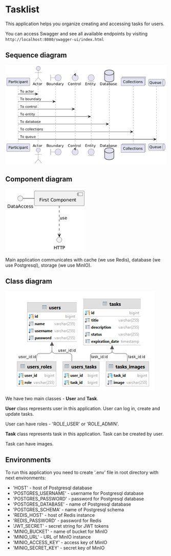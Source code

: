 # Tasklist

This application helps you organize creating and accessing tasks for users.

You can access Swagger and see all available endpoints by visiting `http://localhost:8080/swagger-ui/index.html`

## Sequence diagram

![Sequence diagram](docs/sequence-diagram.png)

## Component diagram

![Component diagram](docs/component-diagram.png)

Main application communicates with cache (we use Redis), database (we use Postgresql), storage (we use MinIO).

## Class diagram

![Class diagram](docs/class-diagram.png)

We have two main classes - **User** and **Task**.

**User** class represents user in this application. User can log in, create and update tasks.

User can have roles - 'ROLE_USER' or 'ROLE_ADMIN'.

**Task** class represents task in this application. Task can be created by user.

Task can have images.

## Environments

To run this application you need to create '.env' file in root directory with next environments:

- 'HOST' - host of Postgresql database
- 'POSTGRES_USERNAME' - username for Postgresql database
- 'POSTGRES_PASSWORD' - password for Postgresql database
- 'POSTGRES_DATABASE' - name of Postgresql database
- 'POSTGRES_SCHEMA' - name of Postgresql schema
- 'REDIS_HOST' - host of Redis instance
- 'REDIS_PASSWORD' - password for Redis
- 'JWT_SECRET' - secret string for JWT tokens
- 'MINIO_BUCKET' - name of bucket for MinIO
- 'MINIO_URL' - URL of MinIO instance
- 'MINIO_ACCESS_KEY' - access key of MinIO
- 'MINIO_SECRET_KEY' - secret key of MinIO
